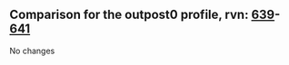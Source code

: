 ## Comparison for the outpost0 profile, rvn: [639](https://github.com/PRO100KatYT/FortniteProfileRevisions/tree/main/profiles/outpost0/639%20outpost0.json)-[641](https://github.com/PRO100KatYT/FortniteProfileRevisions/tree/main/profiles/outpost0/641%20outpost0.json)

No changes
